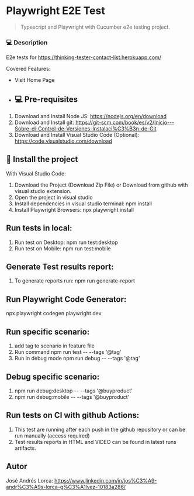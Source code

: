 # Playwright E2E Test

> Typescript and Playwright with Cucumber e2e testing project.

### 💻 Description
E2e tests for https://thinking-tester-contact-list.herokuapp.com/

Covered Features:
- Visit Home Page


- ## 💻 Pre-requisites

1. Download and Install Node JS: https://nodejs.org/en/download
2. Download and Install git: https://git-scm.com/book/es/v2/Inicio---Sobre-el-Control-de-Versiones-Instalaci%C3%B3n-de-Git
3. Download and Install Visual Studio Code (Optional): https://code.visualstudio.com/download

## 🚀 Install the project
With Visual Studio Code:
1. Download the Project (Download Zip File) or Download from github with visual studio extension.
2. Open the project in visual studio
3. Install dependencies in visual studio terminal: npm install
4. Install Playwright Browsers: npx playwright install



## Run tests in local:
1. Run test on Desktop: npm run test:desktop
2. Run test on Mobile: npm run test:mobile

## Generate Test results report:
1. To generate reports run: npm run generate-report

## Run Playwright Code Generator:
npx playwright codegen playwright.dev

## Run specific scenario:
1. add tag to scenario in feature file
2. Run command npm run test -- --tags '@tag'
3. Run in debug mode npm run debug -- --tags '@tag'

## Debug specific scenario:
1. npm run debug:desktop -- --tags '@buyproduct'
2. npm run debug:mobile -- --tags '@buyproduct'


##  Run tests on CI with github Actions:
1. This test are running after each push in the github repository or can be run manually (access required)
2. Test results reports in HTML and VIDEO can be found in latest runs artifacts.


## Autor
José Andrés Lorca: https://www.linkedin.com/in/jos%C3%A9-andr%C3%A9s-lorca-g%C3%A1lvez-10183a286/
